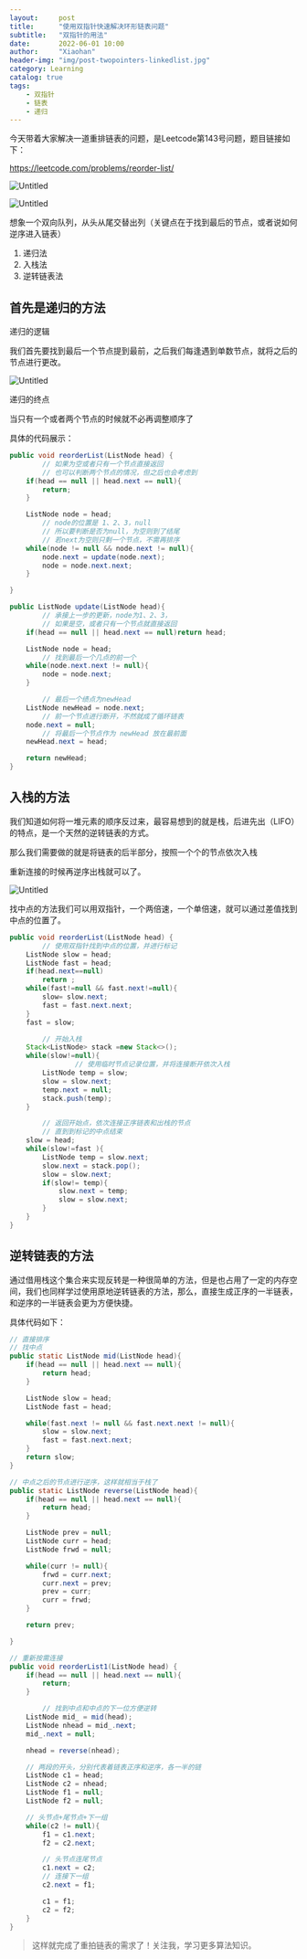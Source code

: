 ```yaml
---
layout:     post 
title:      "使用双指针快速解决环形链表问题"
subtitle:   "双指针的用法"
date:       2022-06-01 10:00
author:     "Xiaohan"
header-img: "img/post-twopointers-linkedlist.jpg"
category: Learning 
catalog: true 
tags:
    - 双指针
    - 链表
    - 递归
---
```


今天带着大家解决一道重排链表的问题，是Leetcode第143号问题，题目链接如下：

https://leetcode.com/problems/reorder-list/

![Untitled](https://raw.githubusercontent.com/Yangxiaohan0120/Yangxiaohan0120.github.io/main/img/in-post/twopointers/6.png)

![Untitled](https://raw.githubusercontent.com/Yangxiaohan0120/Yangxiaohan0120.github.io/main/img/in-post/twopointers/7.png)

想象一个双向队列，从头从尾交替出列（关键点在于找到最后的节点，或者说如何逆序进入链表）

1. 递归法
2. 入栈法
3. 逆转链表法

## 首先是递归的方法

递归的逻辑

我们首先要找到最后一个节点提到最前，之后我们每逢遇到单数节点，就将之后的节点进行更改。

![Untitled](https://raw.githubusercontent.com/Yangxiaohan0120/Yangxiaohan0120.github.io/main/img/in-post/twopointers/8.png)

递归的终点

当只有一个或者两个节点的时候就不必再调整顺序了

具体的代码展示：

```java
public void reorderList(ListNode head) {
		// 如果为空或者只有一个节点直接返回
		// 也可以判断两个节点的情况，但之后也会考虑到
    if(head == null || head.next == null){
        return;
    }

    ListNode node = head;
		// node的位置是 1、2、3，null
		// 所以要判断是否为null，为空则到了结尾
		// 若next为空则只剩一个节点，不需再排序
    while(node != null && node.next != null){
        node.next = update(node.next);
        node = node.next.next;
    }

}

public ListNode update(ListNode head){
		// 承接上一步的更新，node为1、2、3，
		// 如果是空，或者只有一个节点就直接返回
    if(head == null || head.next == null)return head;

    ListNode node = head;
		// 找到最后一个几点的前一个
    while(node.next.next != null){
        node = node.next;
    }

		// 最后一个绩点为newHead
    ListNode newHead = node.next;
		// 前一个节点进行断开，不然就成了循环链表
    node.next = null;
		// 将最后一个节点作为 newHead 放在最前面
    newHead.next = head;

    return newHead;
}
```

## 入栈的方法

我们知道如何将一堆元素的顺序反过来，最容易想到的就是栈，后进先出（LIFO）的特点，是一个天然的逆转链表的方式。

那么我们需要做的就是将链表的后半部分，按照一个个的节点依次入栈

重新连接的时候再逆序出栈就可以了。

![Untitled](https://raw.githubusercontent.com/Yangxiaohan0120/Yangxiaohan0120.github.io/main/img/in-post/twopointers/9.png)

找中点的方法我们可以用双指针，一个两倍速，一个单倍速，就可以通过差值找到中点的位置了。

```java
public void reorderList(ListNode head) {
		// 使用双指针找到中点的位置，并进行标记
    ListNode slow = head;
    ListNode fast = head;
    if(head.next==null)
        return ;
    while(fast!=null && fast.next!=null){
        slow= slow.next;
        fast = fast.next.next;
    }
    fast = slow;

		// 开始入栈
    Stack<ListNode> stack =new Stack<>();
    while(slow!=null){
				// 使用临时节点记录位置，并将连接断开依次入栈
        ListNode temp = slow;
        slow = slow.next;
        temp.next = null;
        stack.push(temp);
    }

		// 返回开始点，依次连接正序链表和出栈的节点
		// 直到到标记的中点结束
    slow = head;
    while(slow!=fast ){
        ListNode temp = slow.next;
        slow.next = stack.pop();
        slow = slow.next;
        if(slow!= temp){
            slow.next = temp;
            slow = slow.next;
        }
    }
}
```

## 逆转链表的方法

通过借用栈这个集合来实现反转是一种很简单的方法，但是也占用了一定的内存空间，我们也同样学过使用原地逆转链表的方法，那么，直接生成正序的一半链表，和逆序的一半链表会更为方便快捷。

具体代码如下：

```java
// 直接排序
// 找中点
public static ListNode mid(ListNode head){
    if(head == null || head.next == null){
        return head;
    }

    ListNode slow = head;
    ListNode fast = head;

    while(fast.next != null && fast.next.next != null){
        slow = slow.next;
        fast = fast.next.next;
    }
    return slow;
}

// 中点之后的节点进行逆序，这样就相当于栈了
public static ListNode reverse(ListNode head){
    if(head == null || head.next == null){
        return head;
    }

    ListNode prev = null;
    ListNode curr = head;
    ListNode frwd = null;

    while(curr != null){
        frwd = curr.next;
        curr.next = prev;
        prev = curr;
        curr = frwd;
    }

    return prev;

}

// 重新按需连接
public void reorderList1(ListNode head) {
    if(head == null || head.next == null){
        return;
    }

		// 找到中点和中点的下一位方便逆转
    ListNode mid_ = mid(head);
    ListNode nhead = mid_.next;
    mid_.next = null;

    nhead = reverse(nhead);

    // 两段的开头，分别代表着链表正序和逆序，各一半的链
    ListNode c1 = head;
    ListNode c2 = nhead;
    ListNode f1 = null;
    ListNode f2 = null;

    // 头节点+尾节点+下一组
    while(c2 != null){
        f1 = c1.next;
        f2 = c2.next;

        // 头节点连尾节点
        c1.next = c2;
        // 连接下一组
        c2.next = f1;

        c1 = f1;
        c2 = f2;
    }
}
```

> 这样就完成了重拍链表的需求了！关注我，学习更多算法知识。